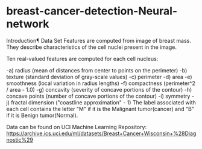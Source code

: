 # breast-cancer-detection-Neural-network

Introduction¶
Data Set Features are computed from image of breast mass. They describe characteristics of the cell nuclei present in the image.

Ten real-valued features are computed for each cell nucleus:

-a) radius (mean of distances from center to points on the perimeter) 
-b) texture (standard deviation of gray-scale values) 
-c) perimeter 
-d) area 
-e) smoothness (local variation in radius lengths) 
-f) compactness (perimeter^2 / area - 1.0) 
-g) concavity (severity of concave portions of the contour) 
-h) concave points (number of concave portions of the contour) 
-i) symmetry 
-j) fractal dimension ("coastline approximation" - 1)
The label associated with each cell contains the letter "M" if it is the Malignant tumor(cancer) and "B" if it is Benign tumor(Normal).

Data can be found on UCI Machine Learning Repository: https://archive.ics.uci.edu/ml/datasets/Breast+Cancer+Wisconsin+%28Diagnostic%29
